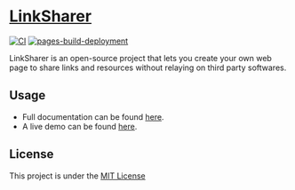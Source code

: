 # [LinkSharer](https://linksharer.js.org)

[![CI](https://github.com/LinkSharer/LinkSharer/actions/workflows/ci.yml/badge.svg)](https://github.com/LinkSharer/LinkSharer/actions/workflows/ci.yml)
[![pages-build-deployment](https://github.com/LinkSharer/LinkSharer/actions/workflows/pages/pages-build-deployment/badge.svg)](https://github.com/LinkSharer/LinkSharer/actions/workflows/pages/pages-build-deployment)

LinkSharer is an open-source project that lets you create your own web page to share links and resources without relaying on third party softwares.

## Usage

- Full documentation can be found [here](https://linksharer.js.org).
- A live demo can be found [here](https://demo.linksharer.js.org?utm_source=github&utm_medium=readme&utm_campaign=main_repository&utm_content=button_link).

## License

This project is under the [MIT License](./LICENSE)
